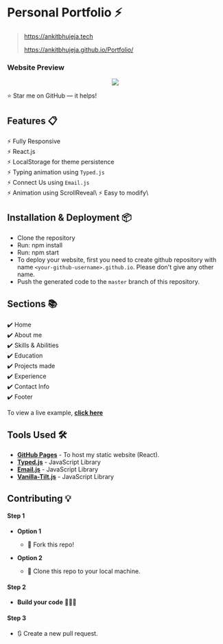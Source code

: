 # Personal Portfolio ⚡️ 

> https://ankitbhujeja.tech
> 
> https://ankitbhujeja.github.io/Portfolio/



### Website Preview
<p align="center"> 
  <kbd>
    <a href="https://ankitbhujeja.tech" target="_blank"><img src="/images/preview.gif">
  </a>
  </kbd>
</p>

:star: Star me on GitHub — it helps!

## Features 📋
⚡️ Fully Responsive\
⚡️ React.js \
⚡️ LocalStorage for theme persistence\
⚡️ Typing animation using `Typed.js`\
⚡️ Connect Us using `Email.js`\
⚡️ Animation using ScrollReveal\ 
⚡️ Easy to modify\

## Installation & Deployment 📦
- Clone the repository
- Run: npm install
- Run: npm start
- To deploy your website, first you need to create github repository with name `<your-github-username>.github.io`. Please don't give any other name.
- Push the generated code to the `master` branch of this repository.



## Sections 📚
✔️ Home\
✔️ About me\
✔️ Skills  & Abilities\
✔️ Education\
✔️ Projects made \
✔️ Experience\
✔️ Contact Info\
✔️ Footer

To view a live example, **[click here](https://ankitbhujeja.tech/)**

## Tools Used 🛠️
* [<b>GitHub Pages</b>](https://create-react-app.dev/docs/deployment/#github-pages) - To host my static website (React).
* [<b>Typed.js</b>](https://mattboldt.com/demos/typed-js/) - JavaScript Library
* [<b>Email.js</b>](https://github.com/emailjs-com) - JavaScript Library
* [<b>Vanilla-Tilt.js</b>](https://github.com/micku7zu/vanilla-tilt.js) - JavaScript Library
  

## Contributing 💡
#### Step 1

- **Option 1**
    - 🍴 Fork this repo!

- **Option 2**
    - 👯 Clone this repo to your local machine.


#### Step 2

- **Build your code** 🔨🔨🔨

#### Step 3

- 🔃 Create a new pull request.


